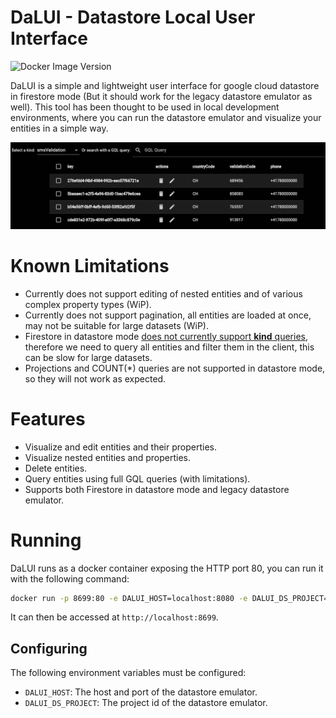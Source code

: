# DaLUI - Datastore Local User Interface
![Docker Image Version](https://img.shields.io/docker/v/vexdev/dalui)

DaLUI is a simple and lightweight user interface for google cloud datastore in firestore mode (But it should work for the legacy datastore emulator as well).
This tool has been thought to be used in local development environments, where you can run the datastore emulator and visualize your entities in a simple way.

![Example](https://raw.githubusercontent.com/vexdev/dalui/main/example.png)

# Known Limitations
- Currently does not support editing of nested entities and of various complex property types (WiP).
- Currently does not support pagination, all entities are loaded at once, may not be suitable for large datasets (WiP).
- Firestore in datastore mode [does not currently support __kind__ queries](https://github.com/firebase/firebase-tools/issues/6903), therefore we need to query all entities and filter them in the client, this can be slow for large datasets.
- Projections and COUNT(*) queries are not supported in datastore mode, so they will not work as expected.

# Features
- Visualize and edit entities and their properties.
- Visualize nested entities and properties.
- Delete entities.
- Query entities using full GQL queries (with limitations).
- Supports both Firestore in datastore mode and legacy datastore emulator.

# Running
DaLUI runs as a docker container exposing the HTTP port 80, you can run it with the following command:

```bash
docker run -p 8699:80 -e DALUI_HOST=localhost:8080 -e DALUI_DS_PROJECT=your-project-id vexdev/dalui
```

It can then be accessed at `http://localhost:8699`.

## Configuring
The following environment variables must be configured:

- `DALUI_HOST`: The host and port of the datastore emulator.
- `DALUI_DS_PROJECT`: The project id of the datastore emulator.